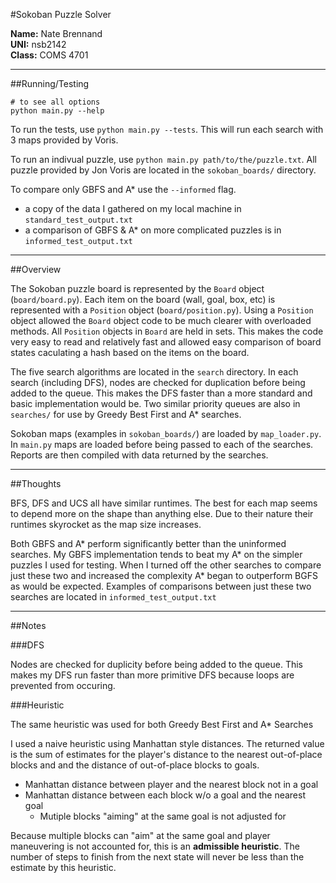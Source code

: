 

#Sokoban Puzzle Solver

**Name:** Nate Brennand  
**UNI:** nsb2142  
**Class:** COMS 4701  

---
##Running/Testing

    # to see all options
    python main.py --help

To run the tests, use `python main.py --tests`.
This will run each search with 3 maps provided by Voris.

To run an indivual puzzle, use `python main.py path/to/the/puzzle.txt`. All puzzle provided by Jon Voris are located in the `sokoban_boards/` directory.

To compare only GBFS and A\* use the `--informed` flag.

- a copy of the data I gathered on my local machine in `standard_test_output.txt`
- a comparison of GBFS & A\* on more complicated puzzles is in `informed_test_output.txt`

---
##Overview

The Sokoban puzzle board is represented by the `Board` object (`board/board.py`).
Each item on the board (wall, goal, box, etc) is represented with a `Position` object (`board/position.py`). 
Using a `Position` object allowed the `Board` object code to be much clearer with overloaded methods.
All `Position` objects in `Board` are held in sets.
This makes the code very easy to read and relatively fast and allowed easy comparison of board states caculating a hash based on the items on the board.


The five search algorithms are located in the `search` directory.
In each search (including DFS), nodes are checked for duplication before being added to the queue.
This makes the DFS faster than a more standard and basic implementation would be.
Two similar priority queues are also in `searches/` for use by Greedy Best First and A\* searches.


Sokoban maps (examples in `sokoban_boards/`) are loaded by `map_loader.py`.
In `main.py` maps are loaded before being passed to each of the searches.
Reports are then compiled with data returned by the searches.

---
##Thoughts

BFS, DFS and UCS all have similar runtimes.
The best for each map seems to depend more on the shape than anything else.
Due to their nature their runtimes skyrocket as the map size increases.

Both GBFS and A\* perform significantly better than the uninformed searches.
My GBFS implementation tends to beat my A\* on the simpler puzzles I used for testing.
When I turned off the other searches to compare just these two and increased the complexity A\* began to outperform BGFS as would be expected.
Examples of comparisons between just these two searches are located in `informed_test_output.txt`

---
##Notes

###DFS

Nodes are checked for duplicity before being added to the queue.
This makes my DFS run faster than more primitive DFS because loops are prevented from occuring.

###Heuristic

The same heuristic was used for both Greedy Best First and A\* Searches

I used a naive heuristic using Manhattan style distances.
The returned value is the sum of estimates for the player's distance to the nearest out-of-place blocks and and the distance of out-of-place blocks to goals.

- Manhattan distance between player and the nearest block not in a goal
- Manhattan distance between each block w/o a goal and the nearest goal
  - Mutiple blocks "aiming" at the same goal is not adjusted for

Because multiple blocks can "aim" at the same goal and player maneuvering is not accounted for, this is an **admissible heuristic**.
The number of steps to finish from the next state will never be less than the estimate by this heuristic.

